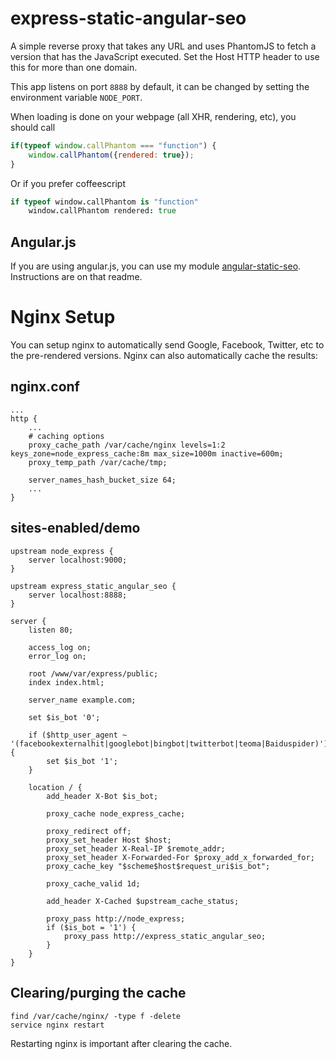 express-static-angular-seo
==========================

A simple reverse proxy that takes any URL and uses PhantomJS to fetch a version that has the JavaScript executed. Set the Host HTTP header to use this for more than one domain.

This app listens on port `8888` by default, it can be changed by setting the environment variable `NODE_PORT`.

When loading is done on your webpage (all XHR, rendering, etc), you should call 

```javascript
if(typeof window.callPhantom === "function") {
	window.callPhantom({rendered: true});
}
```

Or if you prefer coffeescript

```coffeescript
if typeof window.callPhantom is "function"
	window.callPhantom rendered: true
```

## Angular.js

If you are using angular.js, you can use my module [angular-static-seo](https://github.com/alecgorge/angular-static-seo). Instructions are on that readme.

# Nginx Setup

You can setup nginx to automatically send Google, Facebook, Twitter, etc to the pre-rendered versions. Nginx can also automatically cache the results:

## nginx.conf

```
...
http {
	...
	# caching options
	proxy_cache_path /var/cache/nginx levels=1:2 keys_zone=node_express_cache:8m max_size=1000m inactive=600m;
	proxy_temp_path /var/cache/tmp;

	server_names_hash_bucket_size 64;
	...
}
```

## sites-enabled/demo

```
upstream node_express {
    server localhost:9000;
}

upstream express_static_angular_seo {
	server localhost:8888;
}

server {
	listen 80;

	access_log on;
	error_log on;

	root /www/var/express/public;
	index index.html;

	server_name example.com;

	set $is_bot '0';

	if ($http_user_agent ~ '(facebookexternalhit|googlebot|bingbot|twitterbot|teoma|Baiduspider)') {
		set $is_bot '1';
	}

	location / {
		add_header X-Bot $is_bot;

		proxy_cache node_express_cache;

		proxy_redirect off;
		proxy_set_header Host $host;
		proxy_set_header X-Real-IP $remote_addr;
		proxy_set_header X-Forwarded-For $proxy_add_x_forwarded_for;
		proxy_cache_key "$scheme$host$request_uri$is_bot";

		proxy_cache_valid 1d;

		add_header X-Cached $upstream_cache_status;

		proxy_pass http://node_express;
		if ($is_bot = '1') {
			proxy_pass http://express_static_angular_seo;
		}
	}
}
```

## Clearing/purging the cache

```
find /var/cache/nginx/ -type f -delete
service nginx restart
```

Restarting nginx is important after clearing the cache.
